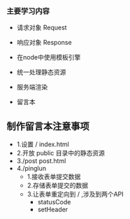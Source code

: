 ### 主要学习内容

- 请求对象 Request

- 响应对象 Response

- 在node中使用模板引擎

- 统一处理静态资源

- 服务端渲染

- 留言本


## 制作留言本注意事项
- 1.设置 / index.html
- 2.开放 public 目录中的静态资源
- 3./post post.html
- 4./pinglun
    + 1.接收表单提交数据
    + 2.存储表单提交的数据
    + 3.让表单重定向到 / ,涉及到两个API
        * statusCode
        * setHeader